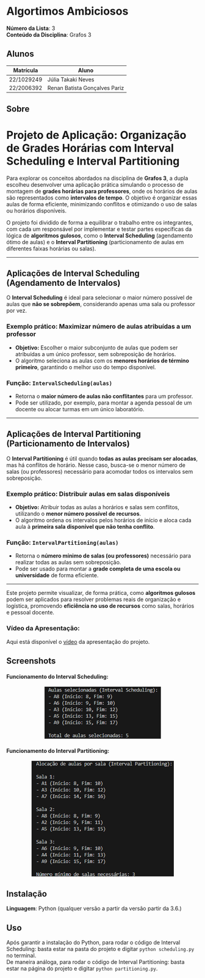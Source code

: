 # Algortimos Ambiciosos

**Número da Lista**: 3<br>
**Conteúdo da Disciplina**: Grafos 3<br>

## Alunos
|Matrícula | Aluno |
| -- | -- |
| 22/1029249  |  Júlia Takaki Neves |
| 22/2006392  |  Renan Batista Gonçalves Pariz |

## Sobre 
# Projeto de Aplicação: Organização de Grades Horárias com Interval Scheduling e Interval Partitioning

Para explorar os conceitos abordados na disciplina de **Grafos 3**, a dupla escolheu desenvolver uma aplicação prática simulando o processo de montagem de **grades horárias para professores**, onde os horários de aulas são representados como **intervalos de tempo**. O objetivo é organizar essas aulas de forma eficiente, minimizando conflitos e otimizando o uso de salas ou horários disponíveis.

O projeto foi dividido de forma a equilibrar o trabalho entre os integrantes, com cada um responsável por implementar e testar partes específicas da lógica de **algoritmos gulosos**, como o **Interval Scheduling** (agendamento ótimo de aulas) e o **Interval Partitioning** (particionamento de aulas em diferentes faixas horárias ou salas).

---

## Aplicações de Interval Scheduling (Agendamento de Intervalos)

O **Interval Scheduling** é ideal para selecionar o maior número possível de aulas que **não se sobrepõem**, considerando apenas uma sala ou professor por vez.

### Exemplo prático: Maximizar número de aulas atribuídas a um professor

- **Objetivo:** Escolher o maior subconjunto de aulas que podem ser atribuídas a um único professor, sem sobreposição de horários.
- O algoritmo seleciona as aulas com os **menores horários de término primeiro**, garantindo o melhor uso do tempo disponível.

### Função: `IntervalScheduling(aulas)`
- Retorna o **maior número de aulas não conflitantes** para um professor.
- Pode ser utilizado, por exemplo, para montar a agenda pessoal de um docente ou alocar turmas em um único laboratório.

---

## Aplicações de Interval Partitioning (Particionamento de Intervalos)

O **Interval Partitioning** é útil quando **todas as aulas precisam ser alocadas**, mas há conflitos de horário. Nesse caso, busca-se o menor número de salas (ou professores) necessário para acomodar todos os intervalos sem sobreposição.

### Exemplo prático: Distribuir aulas em salas disponíveis

- **Objetivo:** Atribuir todas as aulas a horários e salas sem conflitos, utilizando o **menor número possível de recursos**.
- O algoritmo ordena os intervalos pelos horários de início e aloca cada aula à **primeira sala disponível que não tenha conflito**.

### Função: `IntervalPartitioning(aulas)`
- Retorna o **número mínimo de salas (ou professores)** necessário para realizar todas as aulas sem sobreposição.
- Pode ser usado para montar a **grade completa de uma escola ou universidade** de forma eficiente.

---

Este projeto permite visualizar, de forma prática, como **algoritmos gulosos** podem ser aplicados para resolver problemas reais de organização e logística, promovendo **eficiência no uso de recursos** como salas, horários e pessoal docente.


### Vídeo da Apresentação:
Aqui está disponível o [vídeo](https://youtu.be/PoNawF-GF9s?feature=shared) da apresentação do projeto.

## Screenshots
#### Funcionamento do Interval Scheduling:
<p align="center">
  <img src="assets/scheduling.png" alt="IntervalScheduling">
</p>

#### Funcionamento do Interval Partitioning:
<p align="center">
  <img src="assets/partitioning.png" alt="IntervalPartitioning">
</p>

## Instalação 
**Linguagem**: Python (qualquer versão a partir da versão partir da 3.6.)<br>

## Uso 
Após garantir a instalação do Python, para rodar o código de Interval Scheduling: basta estar na pasta do projeto e digitar `python scheduling.py` no terminal. <br>
De maneira análoga, para rodar o código de Interval Partitioning: basta estar na página do projeto e digitar `python partitioning.py`.
